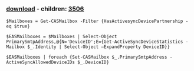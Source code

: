﻿---
pid:            3505
poster:         thomas torggler
title:          
date:           2012-07-09 11:39:46
format:         posh
parent:         0
parent:         0
children:       3506
---

# 

### [download](3505.ps1) - children: [3506](3506.md)



```posh
$Mailboxes = Get-CASMailbox -Filter {HasActivesyncDevicePartnership -eq $true}

$EASMailboxes = $Mailboxes | Select-Object PrimarySmtpAddress,@{N='DeviceID';E={Get-ActiveSyncDeviceStatistics -Mailbox $_.Identity | Select-Object –ExpandProperty DeviceID}}

$EASMailboxes | foreach {Set-CASMailbox $_.PrimarySmtpAddress -ActiveSyncAllowedDeviceIDs $_.DeviceID}
```

